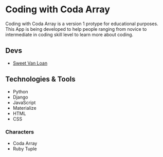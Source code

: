 # Coding with Coda Array
Coding with Coda Array is a version 1 protype for educational purposes. This App is being developed to help people ranging from novice to intermediate in coding skill level to learn more about coding. 

## Devs
- [Sweet Van Loan](https://github.com/sweetvanloan)

## Technologies & Tools
- Python
- Django
- JavaScript
- Materialize
- HTML
- CSS

### Characters
- Coda Array
- Ruby Tuple